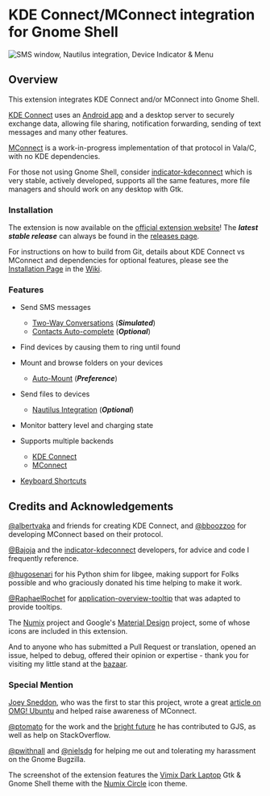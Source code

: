 # KDE Connect/MConnect integration for Gnome Shell

![SMS window, Nautilus integration, Device Indicator & Menu][screenshot]

## Overview

This extension integrates KDE Connect and/or MConnect into Gnome Shell.

[KDE Connect][kde-connect] uses an [Android app][android-app] and a desktop
server to securely exchange data, allowing file sharing, notification
forwarding, sending of text messages and many other features.

[MConnect][mconnect] is a work-in-progress implementation of that protocol in
Vala/C, with no KDE dependencies.

For those not using Gnome Shell, consider [indicator-kdeconnect][kindicator]
which is very stable, actively developed, supports all the same features, more
file managers and should work on any desktop with Gtk.


### Installation

The extension is now available on the [official extension website][ego]! The
***latest stable release*** can always be found in the [releases page][releases].

For instructions on how to build from Git, details about KDE Connect vs
MConnect and dependencies for optional features, please see the
[Installation Page](../../wiki/Installation) in the [Wiki](../../wiki).


### Features

* Send SMS messages
  * [Two-Way Conversations](../../wiki/SMS#two-way-conversations) (***Simulated***)
  * [Contacts Auto-complete](../../wiki/SMS#contacts-auto-complete) (***Optional***)
  
* Find devices by causing them to ring until found

* Mount and browse folders on your devices
  * [Auto-Mount](../../wiki/Preferences#device-auto-mount) (***Preference***)

* Send files to devices
  * [Nautilus Integration](../../wiki/Nautilus-Integration) (***Optional***)

* Monitor battery level and charging state

* Supports multiple backends
  * [KDE Connect](../../wiki/Installation#kde-connect)
  * [MConnect](../../wiki/Installation#mconnect)
  
* [Keyboard Shortcuts](../../wiki/Preferences#keyboard-shortcuts)

    
## Credits and Acknowledgements

[@albertvaka][albertvaka] and friends for creating KDE Connect, and
[@bboozzoo][bboozzoo] for developing MConnect based on their protocol.

[@Bajoja][Bajoja] and the [indicator-kdeconnect][kindicator] developers, for
advice and code I frequently reference.

[@hugosenari][hugosenari] for his Python shim for libgee, making support for
Folks possible and who graciously donated his time helping to make it work.

[@RaphaelRochet][RaphaelRochet] for [application-overview-tooltip][tooltips]
that was adapted to provide tooltips.

The [Numix][numix] project and Google's [Material Design][material] project,
some of whose icons are included in this extension.

And to anyone who has submitted a Pull Request or translation, opened an issue,
helped to debug, offered their opinion or expertise - thank you for visiting my
little stand at the [bazaar][bazaar].

### Special Mention

[Joey Sneddon][d0od88], who was the first to star this project, wrote a great
[article on OMG! Ubuntu][omg-article] and helped raise awareness of MConnect.

[@ptomato][ptomato] for the work and the [bright future][gjs-future] he has
contributed to GJS, as well as help on StackOverflow.

[@pwithnall][pwithnall] and [@nielsdg][nielsdg] for helping me out and
tolerating my harassment on the Gnome Bugzilla.

The screenshot of the extension features the [Vimix Dark Laptop][vimix] Gtk &
Gnome Shell theme with the [Numix Circle][numix] icon theme.

[screenshot]: https://raw.githubusercontent.com/andyholmes/gnome-shell-extension-mconnect/master/extra/screenshot.png
[kde-connect]: https://community.kde.org/KDEConnect
[android-app]: https://play.google.com/store/apps/details?id=org.kde.kdeconnect_tp
[mconnect]: https://github.com/bboozzoo/mconnect
[kindicator]: https://github.com/Bajoja/indicator-kdeconnect
[ego]: https://extensions.gnome.org/extension/1272/mconnect/
[releases]: https://github.com/andyholmes/gnome-shell-extension-mconnect/releases
[albertvaka]: https://github.com/albertvaka
[bboozzoo]: https://github.com/bboozzoo
[hugosenari]: https://github.com/hugosenari
[RaphaelRochet]: https://github.com/RaphaelRochet
[tooltips]: https://github.com/RaphaelRochet/applications-overview-tooltip
[Bajoja]: https://github.com/Bajoja
[bazaar]: https://wikipedia.org/wiki/The_Cathedral_and_the_Bazaar
[d0od88]: https://github.com/d0od88
[omg-article]: http://www.omgubuntu.co.uk/2017/08/kde-connect-gnome-extension
[ptomato]: https://github.com/ptomato
[pwithnall]: https://github.com/pwithnall
[nielsdg]: https://github.com/nielsdg
[gjs-future]: https://ptomato.wordpress.com/2017/07/30/modern-javascript-in-gnome-guadec-2017-talk/
[vimix]: https://github.com/vinceliuice/vimix-gtk-themes
[numix]: https://numixproject.org/
[material]: https://material.io/

